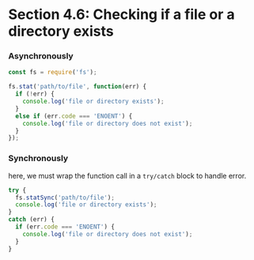 # Section 4.6: Checking if a file or a directory exists

### Asynchronously

```js
const fs = require('fs');

fs.stat('path/to/file', function(err) {
  if (!err) {
    console.log('file or directory exists');
  }
  else if (err.code === 'ENOENT') {
    console.log('file or directory does not exist');
  }
});
```

### Synchronously
here, we must wrap the function call in a `try/catch` block to handle error.

```js
try {
  fs.statSync('path/to/file');
  console.log('file or directory exists');
}
catch (err) {
  if (err.code === 'ENOENT') {
    console.log('file or directory does not exist');
  }
}
```